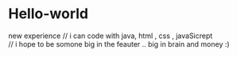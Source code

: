 # Hello-world
new experience 
// i can code with java, html , css , javaSicrept  
// i hope to be somone big in the feauter .. big in brain and money :)
